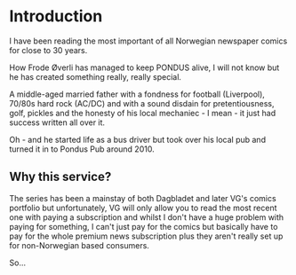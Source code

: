 # Introduction

I have been reading the most important of all Norwegian newspaper comics for close to 30 years.  

How Frode Øverli has managed to keep PONDUS alive, I will not know but he has created something really, really special.

A middle-aged married father with a fondness for football (Liverpool), 70/80s hard rock (AC/DC) and with a sound disdain for pretentiousness, golf, pickles and the honesty of his local mechaniec - I mean - it just had success written all over it.

Oh - and he started life as a bus driver but took over his local pub and turned it in to Pondus Pub around 2010.

## Why this service?

The series has been a mainstay of both Dagbladet and later VG's comics portfolio but unfortunately, VG will only allow you to read the most recent one with paying a subscription and whilst I don't have a huge problem with paying for something, I can't just pay for the comics but basically have to pay for the whole premium news subscription plus they aren't really set up for non-Norwegian based consumers.

So...
